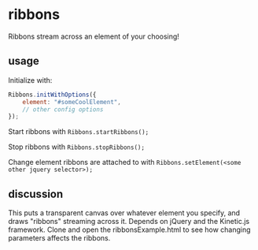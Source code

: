 ribbons
=======

Ribbons stream across an element of your choosing!

## usage

Initialize with:
```javascript
Ribbons.initWithOptions({
    element: "#someCoolElement",
    // other config options
});
```
Start ribbons with `Ribbons.startRibbons();`

Stop ribbons with `Ribbons.stopRibbons();`

Change element ribbons are attached to with `Ribbons.setElement(<some other jquery selector>);`

## discussion
This puts a transparent canvas over whatever element you specify, and draws "ribbons" streaming across it. Depends on jQuery and the Kinetic.js framework. Clone and open the ribbonsExample.html to see how changing parameters affects the ribbons.
